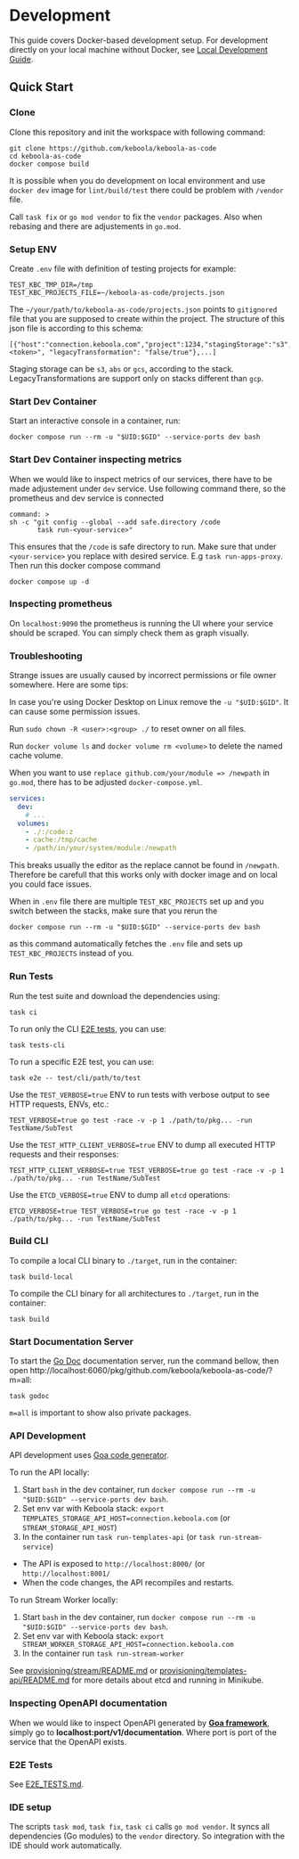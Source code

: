 # Development

This guide covers Docker-based development setup. For development directly on your local machine without Docker, see [Local Development Guide](local_development.md).

## Quick Start

### Clone

Clone this repository and init the workspace with following command:

```
git clone https://github.com/keboola/keboola-as-code
cd keboola-as-code
docker compose build
```

It is possible when you do development on local environment and use `docker dev` image for `lint/build/test` there could be problem with `/vendor` file.

Call `task fix` or `go mod vendor` to fix the `vendor` packages. Also when rebasing and there are adjustements in `go.mod`.

### Setup ENV

Create `.env` file with definition of testing projects for example:
```
TEST_KBC_TMP_DIR=/tmp
TEST_KBC_PROJECTS_FILE=~/keboola-as-code/projects.json
```

The `~/your/path/to/keboola-as-code/projects.json` points to `gitignored` file that you are supposed to create within the project. The structure of this json file is according to this schema:
```
[{"host":"connection.keboola.com","project":1234,"stagingStorage":"s3","backend":"snowflake/bigquery","token":"<token>", "legacyTransformation": "false/true"},...]
```

Staging storage can be `s3`, `abs` or `gcs`, according to the stack. LegacyTransformations are support only on stacks different than `gcp`.

### Start Dev Container

Start an interactive console in a container, run:
```
docker compose run --rm -u "$UID:$GID" --service-ports dev bash
```

### Start Dev Container inspecting metrics

When we would like to inspect metrics of our services, there have to be made adjustement under `dev` service.
Use following command there, so the prometheus and dev service is connected
```
command: >
sh -c "git config --global --add safe.directory /code
       task run-<your-service>"
```

This ensures that the `/code` is safe directory to run. Make sure that under `<your-service>` you replace with desired service. E.g `task run-apps-proxy`.
Then run this docker compose command
```
docker compose up -d
```

### Inspecting prometheus

On `localhost:9090` the prometheus is running the UI where your service should be scraped. You can simply check them as graph visually.

### Troubleshooting

Strange issues are usually caused by incorrect permissions or file owner somewhere. Here are some tips:

In case you're using Docker Desktop on Linux remove the `-u "$UID:$GID"`. It can cause some permission issues.

Run `sudo chown -R <user>:<group> ./` to reset owner on all files.

Run `docker volume ls` and `docker volume rm <volume>` to delete the named cache volume.

When you want to use `replace github.com/your/module => /newpath` in `go.mod`, there has to be adjusted `docker-compose.yml`.

```yml
services:
  dev:
    # ...
  volumes:
    - ./:/code:z
    - cache:/tmp/cache
    - /path/in/your/system/module:/newpath
```

This breaks usually the editor as the replace cannot be found in `/newpath`. Therefore be carefull that this works only with docker image and on local you could face issues.

When in `.env` file there are multiple `TEST_KBC_PROJECTS` set up and you switch between the stacks, make sure that you rerun the 

```
docker compose run --rm -u "$UID:$GID" --service-ports dev bash
```

as this command automatically fetches the `.env` file and sets up `TEST_KBC_PROJECTS` instead of you.

### Run Tests

Run the test suite and download the dependencies using:
```
task ci
```

To run only the CLI [E2E tests](./e2e_tests.md), you can use:
```
task tests-cli
```

To run a specific E2E test, you can use:
```
task e2e -- test/cli/path/to/test
```

Use the `TEST_VERBOSE=true` ENV to run tests with verbose output to see HTTP requests, ENVs, etc.:
```
TEST_VERBOSE=true go test -race -v -p 1 ./path/to/pkg... -run TestName/SubTest
```

Use the `TEST_HTTP_CLIENT_VERBOSE=true` ENV to dump all executed HTTP requests and their responses:
```
TEST_HTTP_CLIENT_VERBOSE=true TEST_VERBOSE=true go test -race -v -p 1 ./path/to/pkg... -run TestName/SubTest
```

Use the `ETCD_VERBOSE=true` ENV to dump all `etcd` operations:
```
ETCD_VERBOSE=true TEST_VERBOSE=true go test -race -v -p 1 ./path/to/pkg... -run TestName/SubTest
```

### Build CLI

To compile a local CLI binary to `./target`, run in the container:
```
task build-local
```

To compile the CLI binary for all architectures to `./target`, run in the container:
```
task build
```

### Start Documentation Server

To start the [Go Doc](https://go.dev/doc/) documentation server, run the command bellow, then open http://localhost:6060/pkg/github.com/keboola/keboola-as-code/?m=all:
```
task godoc
```

`m=all` is important to show also private packages.

### API Development

API development uses [Goa code generator](https://goa.design/).

To run the API locally:
1. Start `bash` in the dev container, run `docker compose run --rm -u "$UID:$GID" --service-ports dev bash`.
2. Set env var with Keboola stack: `export TEMPLATES_STORAGE_API_HOST=connection.keboola.com` (or `STREAM_STORAGE_API_HOST`)
3. In the container run `task run-templates-api` (or `task run-stream-service`)
 - The API is exposed to `http://localhost:8000/` (or `http://localhost:8001/`
 - When the code changes, the API recompiles and restarts.

To run Stream Worker locally:
1. Start `bash` in the dev container, run `docker compose run --rm -u "$UID:$GID" --service-ports dev bash`.
2. Set env var with Keboola stack: `export STREAM_WORKER_STORAGE_API_HOST=connection.keboola.com`
3. In the container run `task run-stream-worker`

See [provisioning/stream/README.md](../provisioning/stream/README.md) or [provisioning/templates-api/README.md](../provisioning/templates-api/README.md) for more details about etcd and running in Minikube.


### Inspecting OpenAPI documentation

When we would like to inspect OpenAPI generated by **[Goa framework](https://goa.design/)**, simply go to **localhost:port/v1/documentation**. Where port is port of the service that the OpenAPI exists.

### E2E Tests

See [E2E_TESTS.md](./e2e_tests.md).

### IDE setup

The scripts `task mod`, `task fix`, `task ci` calls `go mod vendor`.
It syncs all dependencies (Go modules) to the `vendor` directory.
So integration with the IDE should work automatically.
